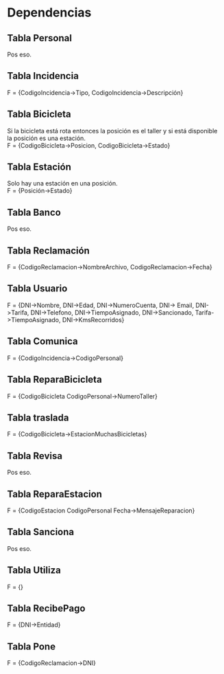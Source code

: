 # Dependencias

## Tabla Personal
Pos eso.  

## Tabla Incidencia
F = {CodigoIncidencia->Tipo, CodigoIncidencia->Descripción}  

## Tabla Bicicleta
Si la bicicleta está rota entonces la posición es el taller y si está disponible la posición es una estación.  
F = {CodigoBicicleta->Posicion, CodigoBicicleta->Estado}  

## Tabla Estación
Solo hay una estación en una posición.  
F = {Posición->Estado}  

## Tabla Banco
Pos eso.  

## Tabla Reclamación
F = {CodigoReclamacion->NombreArchivo, CodigoReclamacion->Fecha}  

## Tabla Usuario
F = {DNI->Nombre, DNI->Edad, DNI->NumeroCuenta, DNI-> Email, DNI->Tarifa, DNI->Telefono, DNI->TiempoAsignado, DNI->Sancionado, Tarifa->TiempoAsignado, DNI->KmsRecorridos}  

## Tabla Comunica
F = {CodigoIncidencia->CodigoPersonal}  

## Tabla ReparaBicicleta
F = {CodigoBicicleta CodigoPersonal->NumeroTaller}  

## Tabla traslada
F = {CodigoBicicleta->EstacionMuchasBicicletas}  

## Tabla Revisa
Pos eso.   

## Tabla ReparaEstacion   
F = {CodigoEstacion CodigoPersonal Fecha->MensajeReparacion}  

## Tabla Sanciona  
Pos eso.  

## Tabla Utiliza  
F = {}  

## Tabla RecibePago  
F = {DNI->Entidad}  

## Tabla Pone   
F = {CodigoReclamacion->DNI}
